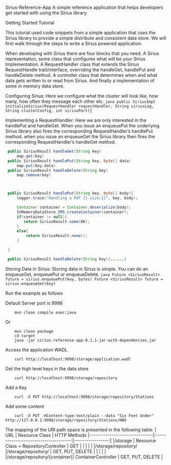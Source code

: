 Sirius-Reference-App
A simple reference application that helps developers get started with using the Sirius library


Getting Started Tutorial

This tutorial used code snippets from a simple application that uses the Sirius library to provide
a simple distribute and consistent data store. We will first walk through the steps to write a Sirius powered application.

When developing with Sirius there are four blocks that you need. A Sirius representation, some class
that configures what will be your Sirius Implementation. A RequestHandler class that extends the Sirius
RequestHandle trait/interface, overriding the handleGet, handlePut and handleDelete method. A controller
class that determines when and what data gets written to or read from Sirius. And finally a implementation
of some in memory data store.

Configuring Sirius: Here we configure what the cluster will look like, how many, how often they message
each other etc.
    ```java
    public SiriusImpl initializeSirius(RequestHandler requestHandler,
    		String siriusLog, String clusterConfig, int siriusPort){
    ```

Implementing a RequestHandler: Here we are only interested in the handlePut and handleGet. When you 
issue an enqueuePut the underlying Sirius library also fires the corresponding RequestHandler’s handlePut
method. when you issue an enqueueGet the Sirius library then fires the corresponding RequestHandler’s 
handleGet method.
   ```java
    public SiriusResult handleGet(String key)
    	map.get(key)
    public SiriusResult handlePut(String key, byte[] data)
    	map.put(key,data)
    public SiriusResult handleDelete(String key)
    	map.remove(key)


   
    public SiriusResult handlePut(String key, byte[] body){
        logger.trace("Handling a PUT {}-size:{}", key, body);

        Container container = Container.deserialize(body);
        InMemoryDataStore.IMS.createContainer(container);
        if(container != null){
           return SiriusResult.some(OK);
        }
        else{
            return SiriusResult.none();
        }

    }

    public SiriusResult handleDelete(String key){......}
   ```

Storing Data in Sirius: Storing data in Sirius is simple. You can do an enqueueGet, enqueuePut or enqueueDelete.
    ```java
    Future <SiriusResult> future = sirius.enqueuePut(key, bytes)
    Future <SiriusResult> future = sirius.enqueueGet(key)
    ```

Run the example as follows

Default Server port is 	9998
```
    mvn clean compile exec:java
```
Or
```
    mvn clean package
    cd target
    java -jar sirius-reference-app-0.1.1-jar-with-dependencies.jar
```

Access the application WADL
```
    curl http://localhost:9998/storage/application.wadl
```
Get the high level keys in the data store
```
    curl http://localhost:9998/storage/repository
```
Add a Key
```
    curl -X PUT http://localhost:9998/storage/repository/Stations
```
Add some content
```
    curl -X PUT -HContent-type:text/plain --data "Six Feet Under"  http://127.0.0.1:9998/storage/repository/Stations/HBO
```

The mapping of the URI path space is presented in the following table:
| URL                           | Resource Class                        | HTTP Methods
|-------------------------------|:-------------------------------------:|-----------------:|
|/storage                       | Resource Class = RepositoryController | GET              |
|                               |                                       |                  |
|/storage/repository/           |/storage/repository/                   | GET, PUT, DELETE |
|                               |                                       |                  |
|/storage/repository/{container}| ContainerController                   | GET, PUT, DELETE |